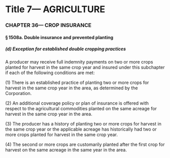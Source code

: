 
# Title 7— AGRICULTURE
### CHAPTER 36— CROP INSURANCE
#### § 1508a. Double insurance and prevented planting
##### (d) Exception for established double cropping practices

A producer may receive full indemnity payments on two or more crops planted for harvest in the same crop year and insured under this subchapter if each of the following conditions are met:

(1) There is an established practice of planting two or more crops for harvest in the same crop year in the area, as determined by the Corporation.

(2) An additional coverage policy or plan of insurance is offered with respect to the agricultural commodities planted on the same acreage for harvest in the same crop year in the area.

(3) The producer has a history of planting two or more crops for harvest in the same crop year or the applicable acreage has historically had two or more crops planted for harvest in the same crop year.

(4) The second or more crops are customarily planted after the first crop for harvest on the same acreage in the same year in the area.
